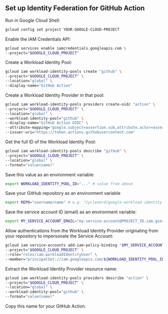 
## Set up Identity Federation for GitHub Action

Run in Google Cloud Shell:
```bash
gcloud config set project YOUR-GOOGLE-CLOUD-PROJECT
```

Enable the IAM Credentials API:
```bash
gcloud services enable iamcredentials.googleapis.com \
--project="$GOOGLE_CLOUD_PROJECT"
```

Create a Workload Identity Pool:
```bash
gcloud iam workload-identity-pools create "github" \
--project="$GOOGLE_CLOUD_PROJECT" \
--location="global" \
--display-name="GitHub Action"
```

Create a Workload Identity Provider in that pool:
```bash
gcloud iam workload-identity-pools providers create-oidc "action" \
--project="$GOOGLE_CLOUD_PROJECT" \
--location="global" \
--workload-identity-pool="github" \
--display-name="GitHub Action OIDC" \
--attribute-mapping="google.subject=assertion.sub,attribute.actor=assertion.actor,attribute.aud=assertion.aud" \
--issuer-uri="https://token.actions.githubusercontent.com"
```

Get the full ID of the Workload Identity Pool:
```bash
gcloud iam workload-identity-pools describe "github" \
--project="$GOOGLE_CLOUD_PROJECT" \
--location="global" \
--format="value(name)"
```

Save this value as an environment variable:
```bash
export WORKLOAD_IDENTITY_POOL_ID="..." # value from above
```

Save your GitHub repository as an environment variable
```bash
export REPO="username/name" # e.g. "Cyclenerd/google-workload-identity-federation"
```

Save the service account ID (email) as an environment variable:
```bash
export MY_SERVICE_ACCOUNT_EMAIL="my-service-account@PROJECT_ID.iam.gserviceaccount.com."
```

Allow authentications from the Workload Identity Provider originating from your repository to impersonate the Service Account:
```bash
gcloud iam service-accounts add-iam-policy-binding "$MY_SERVICE_ACCOUNT_EMAIL" \
--project="$GOOGLE_CLOUD_PROJECT" \
--role="roles/iam.workloadIdentityUser" \
--member="principalSet://iam.googleapis.com/${WORKLOAD_IDENTITY_POOL_ID}/attribute.repository/${REPO}"
```

Extract the Workload Identity Provider resource name:
```bash
gcloud iam workload-identity-pools providers describe "action" \
--project="$GOOGLE_CLOUD_PROJECT" \
--location="global" \
--workload-identity-pool="github" \
--format="value(name)"
```

Copy this name for your GitHub Action.